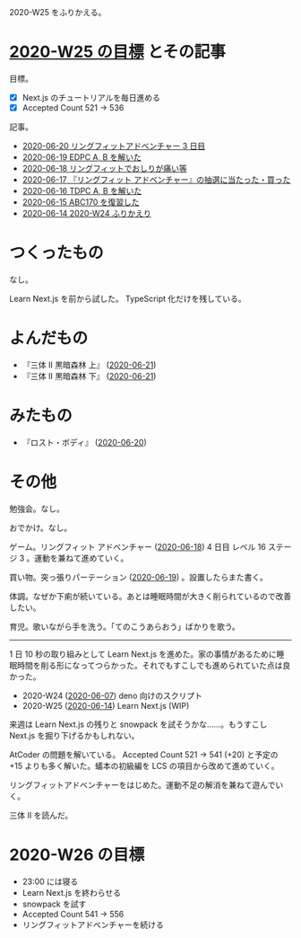 2020-W25 をふりかえる。

# [2020-W25 の目標][2020-06-14] とその記事

目標。

- [x] Next.js のチュートリアルを毎日進める
- [x] Accepted Count 521 -> 536

記事。

- [2020-06-20 リングフィットアドベンチャー 3 日目][2020-06-20]
- [2020-06-19 EDPC A, B を解いた][2020-06-19]
- [2020-06-18 リングフィットでおしりが痛い等][2020-06-18]
- [2020-06-17 『リングフィット アドベンチャー』の抽選に当たった・買った][2020-06-17]
- [2020-06-16 TDPC A, B を解いた][2020-06-16]
- [2020-06-15 ABC170 を復習した][2020-06-15]
- [2020-06-14 2020-W24 ふりかえり][2020-06-14]

# つくったもの

なし。

Learn Next.js を前から試した。 TypeScript 化だけを残している。

# よんだもの

- 『三体 II 黒暗森林 上』 ([2020-06-21][])
- 『三体 II 黒暗森林 下』 ([2020-06-21][])

# みたもの

- 『ロスト・ボディ』 ([2020-06-20][])

# その他

勉強会。なし。

おでかけ。なし。

ゲーム。リングフィット アドベンチャー ([2020-06-18][]) 4 日目 レベル 16 ステージ 3 。運動を兼ねて進めていく。

買い物。突っ張りパーテーション ([2020-06-19][]) 。設置したらまた書く。

体調。なぜか下痢が続いている。あとは睡眠時間が大きく削られているので改善したい。

育児。歌いながら手を洗う。「てのこうあらおう」ばかりを歌う。

---

1 日 10 秒の取り組みとして Learn Next.js を進めた。家の事情があるために睡眠時間を削る形になってつらかった。それでもすこしでも進められていた点は良かった。

- 2020-W24 ([2020-06-07][]) deno 向けのスクリプト
- 2020-W25 ([2020-06-14][]) Learn Next.js (WIP)

来週は Learn Next.js の残りと snowpack を試そうかな……。もうすこし Next.js を掘り下げるかもしれない。

AtCoder の問題を解いている。 Accepted Count 521 -> 541 (+20) と予定の +15 よりも多く解いた。蟻本の初級編を LCS の項目から改めて進めていく。

リングフィットアドベンチャーをはじめた。運動不足の解消を兼ねて遊んでいく。

三体 II を読んだ。

# 2020-W26 の目標

- 23:00 には寝る
- Learn Next.js を終わらせる
- snowpack を試す
- Accepted Count 541 -> 556
- リングフィットアドベンチャーを続ける

[2020-06-07]: https://blog.bouzuya.net/2020/06/07/
[2020-06-14]: https://blog.bouzuya.net/2020/06/14/
[2020-06-15]: https://blog.bouzuya.net/2020/06/15/
[2020-06-16]: https://blog.bouzuya.net/2020/06/16/
[2020-06-17]: https://blog.bouzuya.net/2020/06/17/
[2020-06-18]: https://blog.bouzuya.net/2020/06/18/
[2020-06-19]: https://blog.bouzuya.net/2020/06/19/
[2020-06-20]: https://blog.bouzuya.net/2020/06/20/
[2020-06-21]: https://blog.bouzuya.net/2020/06/21/
